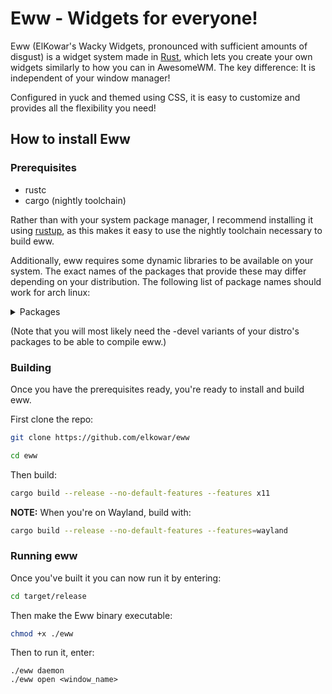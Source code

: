 # Eww - Widgets for everyone!

Eww (ElKowar's Wacky Widgets, pronounced with sufficient amounts of disgust)
is a widget system made in [Rust](https://www.rust-lang.org/),
which lets you create your own widgets similarly to how you can in AwesomeWM.
The key difference: It is independent of your window manager!

Configured in yuck and themed using CSS, it is easy to customize and provides all the flexibility you need!


## How to install Eww

### Prerequisites

* rustc
* cargo (nightly toolchain)

Rather than with your system package manager,
I recommend installing it using  [rustup](https://rustup.rs/),
as this makes it easy to use the nightly toolchain necessary to build eww.

Additionally, eww requires some dynamic libraries to be available on your system.
The exact names of the packages that provide these may differ depending on your distribution.
The following list of package names should work for arch linux:

<details>
<summary>Packages</summary>

- gtk3 (libgdk-3, libgtk-3)
- gtk-layer-shell (only on Wayland)
- pango (libpango)
- gdk-pixbuf2 (libgdk_pixbuf-2)
- cairo (libcairo, libcairo-gobject)
- glib2 (libgio, libglib-2, libgobject-2)
- gcc-libs (libgcc)
- glibc

</details>

(Note that you will most likely need the -devel variants of your distro's packages to be able to compile eww.)

### Building

Once you have the prerequisites ready, you're ready to install and build eww.

First clone the repo:
```bash
git clone https://github.com/elkowar/eww
```

```bash
cd eww
```
Then build:
```bash
cargo build --release --no-default-features --features x11
```
**NOTE:**
When you're on Wayland, build with:
```bash
cargo build --release --no-default-features --features=wayland
```

### Running eww
Once you've built it you can now run it by entering:
```bash
cd target/release
```
Then make the Eww binary executable:
```bash
chmod +x ./eww
```
Then to run it, enter:
```
./eww daemon
./eww open <window_name>
```
